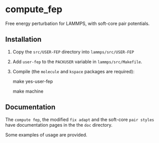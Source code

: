 compute_fep
===========

Free energy perturbation for LAMMPS, with soft-core pair potentials.


Installation
------------

1. Copy the `src/USER-FEP` directory into `lammps/src/USER-FEP`

2. Add `user-fep` to the `PACKUSER` variable in `lammps/src/Makefile`.

3. Compile (the `molecule` and `kspace` packages are required):

    make yes-user-fep

    make machine


Documentation
-------------

The `compute fep`, the modified `fix adapt` and the soft-core `pair
styles` have documentation pages in the the `doc` directory.

Some examples of usage are provided.

